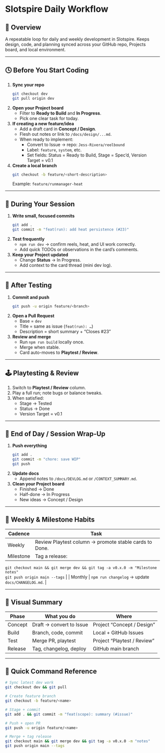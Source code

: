 # Slotspire Daily Workflow

## 🎯 Overview
A repeatable loop for daily and weekly development in Slotspire. Keeps design, code, and planning synced across your GitHub repo, Projects board, and local environment.

---

## 🕓 Before You Start Coding
1. **Sync your repo**
   ```bash
   git checkout dev
   git pull origin dev
   ```
2. **Open your Project board**  
   - Filter to **Ready to Build** and **In Progress**.
   - Pick one clear task for today.
3. **If creating a new feature/idea**
   - Add a draft card in **Concept / Design**.
   - Flesh out notes or link to `/docs/design/...md`.
   - When ready to implement:
     - Convert to Issue → repo: `Jess-Rivera/reelbound`
     - Label: `feature`, `system`, etc.
     - Set fields: Status = Ready to Build, Stage = Spec’d, Version Target = v0.1
4. **Create a local branch**
   ```bash
   git checkout -b feature/<short-description>
   ```
   Example: `feature/runmanager-heat`

---

## 🧠 During Your Session
1. **Write small, focused commits**
   ```bash
   git add .
   git commit -m "feat(run): add heat persistence (#23)"
   ```
2. **Test frequently**  
   - `npm run dev` → confirm reels, heat, and UI work correctly.
   - Add quick TODOs or observations in the card’s comments.
3. **Keep your Project updated**  
   - Change **Status** → In Progress.
   - Add context to the card thread (mini dev log).

---

## 🧪 After Testing
1. **Commit and push**
   ```bash
   git push -u origin feature/<branch>
   ```
2. **Open a Pull Request**  
   - Base = `dev`
   - Title = same as issue (`feat(run): …`)
   - Description = short summary + “Closes #23”
3. **Review and merge**  
   - Run `npm run build` locally once.
   - Merge when stable.
   - Card auto-moves to **Playtest / Review**.

---

## 🕹️ Playtesting & Review
1. Switch to **Playtest / Review** column.
2. Play a full run; note bugs or balance tweaks.
3. When satisfied:
   - Stage → Tested
   - Status → Done
   - Version Target = v0.1

---

## 🧾 End of Day / Session Wrap-Up
1. **Push everything**
   ```bash
   git add .
   git commit -m "chore: save WIP"
   git push
   ```
2. **Update docs**  
   - Append notes to `/docs/DEVLOG.md` or `/CONTEXT_SUMMARY.md`.
3. **Clean your Project board**  
   - Finished → Done  
   - Half-done → In Progress  
   - New ideas → Concept / Design

---

## 🪩 Weekly & Milestone Habits
| Cadence | Task |
|----------|------|
| Weekly | Review Playtest column → promote stable cards to Done. |
| Milestone | Tag a release:  
`git checkout main && git merge dev && git tag -a v0.x.0 -m "Milestone notes"`  
`git push origin main --tags` |
| Monthly | `npm run changelog` → update `docs/CHANGELOG.md`. |

---

## 🧩 Visual Summary
| Phase | What you do | Where |
|--------|--------------|-------|
| Concept | Draft → convert to Issue | Project “Concept / Design” |
| Build | Branch, code, commit | Local + GitHub Issues |
| Test | Merge PR, playtest | Project “Playtest / Review” |
| Release | Tag, changelog, deploy | GitHub main branch |

---

## 🧭 Quick Command Reference
```bash
# Sync latest dev work
git checkout dev && git pull

# Create feature branch
git checkout -b feature/<name>

# Stage + commit
git add . && git commit -m "feat(scope): summary (#issue)"

# Push + open PR
git push -u origin feature/<name>

# Merge + tag release
git checkout main && git merge dev && git tag -a v0.x.0 -m "notes"
git push origin main --tags
```

